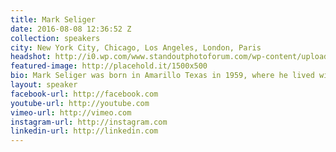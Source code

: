 ```yaml
---
title: Mark Seliger
date: 2016-08-08 12:36:52 Z
collection: speakers
city: New York City, Chicago, Los Angeles, London, Paris
headshot: http://i0.wp.com/www.standoutphotoforum.com/wp-content/uploads/2015/07/Mark-Seliger.png?w=1184
featured-image: http://placehold.it/1500x500
bio: Mark Seliger was born in Amarillo Texas in 1959, where he lived with his parents, Maurice and Carol Lee, and his two older brothers and younger sister, until 1964, when they moved to Houston. Seliger’s early interest in photography began when his brother Frank promised to give him his Diana camera if he got a base hit in Little League. He didn’t get the hit, but he got on base (by getting a walk for getting hit in the shoulder with the ball), and the camera was his. His first love quickly became the darkroom where he began experimenting with printing and developing in the family’s bathroom. He attended Houston’s High School for Performing & Visual Arts and, from there, went on to attend East Texas State University, where his education began in earnest, as he studied the history of documentary photography. He moved to New York City in 1984. In 1987, he began shooting for Rolling Stone. He was signed as their Chief Photographer in 1992.
layout: speaker
facebook-url: http://facebook.com
youtube-url: http://youtube.com
vimeo-url: http://vimeo.com
instagram-url: http://instagram.com
linkedin-url: http://linkedin.com
---
```


